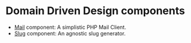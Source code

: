 Domain Driven Design components
===============================

- [Mail](https://github.com/ddd-php/ddd-components/tree/master/src/Ddd/Mail) component: A simplistic PHP Mail Client.
- [Slug](https://github.com/ddd-php/ddd-components/tree/master/src/Ddd/Slug) component: An agnostic slug generator.
